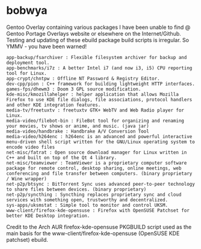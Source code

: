 bobwya
======


Gentoo Overlay containing various packages I have been unable to find @ Gentoo Portage Overlays website or elsewhere on the Internet/Github. Testing and updating of these ebuild package 
build scripts is irregular. So YMMV - you have been warned!

    app-backup/fsarchiver : Flexible filesystem archiver for backup and deployment tool.
    app-benchmarks/i7z : A better Intel i7 (and now i3, i5) CPU reporting tool for Linux.
    app-crypt/chntpw : Offline NT Password & Registry Editor.
    dev-cpp/pion : C++ framework for building lightweight HTTP interfaces.
    games-fps/dhewm3 : Doom 3 GPL source modification.
    kde-misc/kmozillahelper : helper application that allows Mozilla Firefox to use KDE file dialogs, file associations, protocol handlers and other KDE integration features.
    media-tv/freetuxtv : freetuxtv GTK+ WebTV and Web Radio player for Linux.
    media-video/filebot-bin : FileBot tool for organizing and renaming your movies, tv shows or anime, and music. (java jar)
    media-video/handbrake : Handbrake A/V Conversion Tool
    media-video/h264enc : h264enc is an advanced and powerful interactive menu-driven shell script written for the GNU/Linux operating system to encode video files
    net-misc/fatrat : Open source download manager for Linux written in C++ and built on top of the Qt 4 library.
	net-misc/teamviewer : TeamViewer is a proprietary computer software package for remote control, desktop sharing, online meetings, web conferencing and file transfer between computers. (binary proprietary / Wine wrapper) 
    net-p2p/btsync : BitTorrent Sync uses advanced peer-to-peer technology to share files between devices. (binary proprietary)
    net-p2p/syncthing : Syncthing replaces proprietary sync and cloud services with something open, trustworthy and decentralized.
    sys-apps/uksmstat : Simple tool to monitor and control UKSM.
    www-client/firefox-kde-opensuse : Firefox with OpenSUSE Patchset for better KDE Desktop integration.

Credit to the Arch AUR firefox-kde-opensuse PKGBUILD script used as the main basis for the  www-client/firefox-kde-opensuse (OpenSUSE KDE patchset) ebuild.
